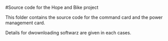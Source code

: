 #Source code for the Hope and Bike project

This folder contains the source code for the command card and the power management card. 

Details for dwownloading softwarz are given in each cases.

